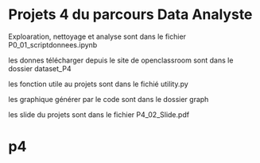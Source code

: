 # Projets 4 du parcours Data Analyste

Exploaration, nettoyage et analyse sont dans le fichier P0_01_scriptdonnees.ipynb

les donnes télécharger depuis le site de openclassroom sont dans le dossier dataset_P4

les fonction utile au projets sont dans le fichié utility.py

les graphique générer par le code sont dans le dossier graph

les slide du projets sont dans le fichier P4_02_Slide.pdf
# p4
